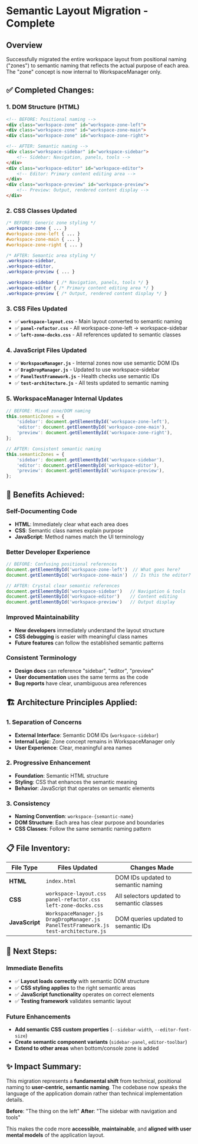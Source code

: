 # Semantic Layout Migration - Complete

## Overview

Successfully migrated the entire workspace layout from positional naming ("zones") to semantic naming that reflects the actual purpose of each area. The "zone" concept is now internal to WorkspaceManager only.

## ✅ **Completed Changes:**

### **1. DOM Structure (HTML)**
```html
<!-- BEFORE: Positional naming -->
<div class="workspace-zone" id="workspace-zone-left">
<div class="workspace-zone" id="workspace-zone-main">  
<div class="workspace-zone" id="workspace-zone-right">

<!-- AFTER: Semantic naming -->
<div class="workspace-sidebar" id="workspace-sidebar">
    <!-- Sidebar: Navigation, panels, tools -->
</div>
<div class="workspace-editor" id="workspace-editor">
    <!-- Editor: Primary content editing area -->
</div>
<div class="workspace-preview" id="workspace-preview">
    <!-- Preview: Output, rendered content display -->
</div>
```

### **2. CSS Classes Updated**
```css
/* BEFORE: Generic zone styling */
.workspace-zone { ... }
#workspace-zone-left { ... }
#workspace-zone-main { ... }
#workspace-zone-right { ... }

/* AFTER: Semantic area styling */
.workspace-sidebar,
.workspace-editor,
.workspace-preview { ... }

.workspace-sidebar { /* Navigation, panels, tools */ }
.workspace-editor { /* Primary content editing area */ }
.workspace-preview { /* Output, rendered content display */ }
```

### **3. CSS Files Updated**
- ✅ **`workspace-layout.css`** - Main layout converted to semantic naming
- ✅ **`panel-refactor.css`** - All workspace-zone-left → workspace-sidebar
- ✅ **`left-zone-docks.css`** - All references updated to semantic classes

### **4. JavaScript Files Updated**
- ✅ **`WorkspaceManager.js`** - Internal zones now use semantic DOM IDs
- ✅ **`DragDropManager.js`** - Updated to use workspace-sidebar
- ✅ **`PanelTestFramework.js`** - Health checks use semantic IDs
- ✅ **`test-architecture.js`** - All tests updated to semantic naming

### **5. WorkspaceManager Internal Updates**
```javascript
// BEFORE: Mixed zone/DOM naming
this.semanticZones = {
    'sidebar': document.getElementById('workspace-zone-left'),
    'editor': document.getElementById('workspace-zone-main'),
    'preview': document.getElementById('workspace-zone-right'),
};

// AFTER: Consistent semantic naming
this.semanticZones = {
    'sidebar': document.getElementById('workspace-sidebar'),
    'editor': document.getElementById('workspace-editor'), 
    'preview': document.getElementById('workspace-preview'),
};
```

## 🎯 **Benefits Achieved:**

### **Self-Documenting Code**
- **HTML**: Immediately clear what each area does
- **CSS**: Semantic class names explain purpose
- **JavaScript**: Method names match the UI terminology

### **Better Developer Experience**
```javascript
// BEFORE: Confusing positional references
document.getElementById('workspace-zone-left')  // What goes here?
document.getElementById('workspace-zone-main')  // Is this the editor?

// AFTER: Crystal clear semantic references  
document.getElementById('workspace-sidebar')   // Navigation & tools
document.getElementById('workspace-editor')    // Content editing
document.getElementById('workspace-preview')   // Output display
```

### **Improved Maintainability**
- **New developers** immediately understand the layout structure
- **CSS debugging** is easier with meaningful class names
- **Future features** can follow the established semantic patterns

### **Consistent Terminology**
- **Design docs** can reference "sidebar", "editor", "preview"
- **User documentation** uses the same terms as the code
- **Bug reports** have clear, unambiguous area references

## 🏗️ **Architecture Principles Applied:**

### **1. Separation of Concerns**
- **External Interface**: Semantic DOM IDs (`workspace-sidebar`)
- **Internal Logic**: Zone concept remains in WorkspaceManager only
- **User Experience**: Clear, meaningful area names

### **2. Progressive Enhancement**
- **Foundation**: Semantic HTML structure
- **Styling**: CSS that enhances the semantic meaning
- **Behavior**: JavaScript that operates on semantic elements

### **3. Consistency**
- **Naming Convention**: `workspace-{semantic-name}`
- **DOM Structure**: Each area has clear purpose and boundaries
- **CSS Classes**: Follow the same semantic naming pattern

## 📋 **File Inventory:**

| **File Type** | **Files Updated** | **Changes Made** |
|---------------|-------------------|------------------|
| **HTML** | `index.html` | DOM IDs updated to semantic naming |
| **CSS** | `workspace-layout.css`<br>`panel-refactor.css`<br>`left-zone-docks.css` | All selectors updated to semantic classes |
| **JavaScript** | `WorkspaceManager.js`<br>`DragDropManager.js`<br>`PanelTestFramework.js`<br>`test-architecture.js` | DOM queries updated to semantic IDs |

## 🚀 **Next Steps:**

### **Immediate Benefits**
- ✅ **Layout loads correctly** with semantic DOM structure
- ✅ **CSS styling applies** to the right semantic areas
- ✅ **JavaScript functionality** operates on correct elements
- ✅ **Testing framework** validates semantic layout

### **Future Enhancements**
- **Add semantic CSS custom properties** (`--sidebar-width`, `--editor-font-size`)
- **Create semantic component variants** (`sidebar-panel`, `editor-toolbar`)  
- **Extend to other areas** when bottom/console zone is added

## ✨ **Impact Summary:**

This migration represents a **fundamental shift** from technical, positional naming to **user-centric, semantic naming**. The codebase now speaks the language of the application domain rather than technical implementation details.

**Before**: "The thing on the left"
**After**: "The sidebar with navigation and tools"

This makes the code more **accessible**, **maintainable**, and **aligned with user mental models** of the application layout.